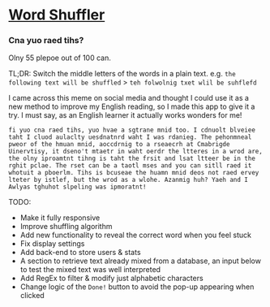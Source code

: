 # [Word Shuffler](https://m-nahuel.github.io/)

### Cna yuo raed tihs?

Olny 55 plepoe out of 100 can.

TL;DR:
Switch the middle letters of the words in a plain text.
e.g. `the following text will be shuffled` > `teh folwolnig txet wlil be suhflefd`

I came across this meme on social media and thought I could use it as a new method to improve my English reading, so I made this app to give it a try. I must say, as an English learner it actually works wonders for me!

`fi yuo cna raed tihs, yuo hvae a sgtrane mnid too. I cdnuolt blveiee taht I cluod aulaclty uesdnatnrd waht I was rdanieg. The pehonmneal pweor of the hmuan mnid, aoccdrnig to a rseaecrh at Cmabrigde Uinervtisy, it dseno't mtaetr in waht oerdr the ltteres in a wrod are, the olny iproamtnt tihng is taht the frsit and lsat ltteer be in the rghit pclae. The rset can be a taotl mses and you can sitll raed it whotuit a pboerlm. Tihs is bcuseae the huamn mnid deos not raed ervey lteter by istlef, but the wrod as a wlohe. Azanmig huh? Yaeh and I Awlyas tghuhot slpeling was ipmoratnt!`

TODO:
- Make it fully responsive
- Improve shuffling algorithm
- Add new functionality to reveal the correct word when you feel stuck
- Fix display settings
- Add back-end to store users & stats
- A section to retrieve text already mixed from a database, an input below to test the mixed text was well interpreted
- Add RegEx to filter & modify just alphabetic characters
- Change logic of the `Done!` button to avoid the pop-up appearing when clicked
